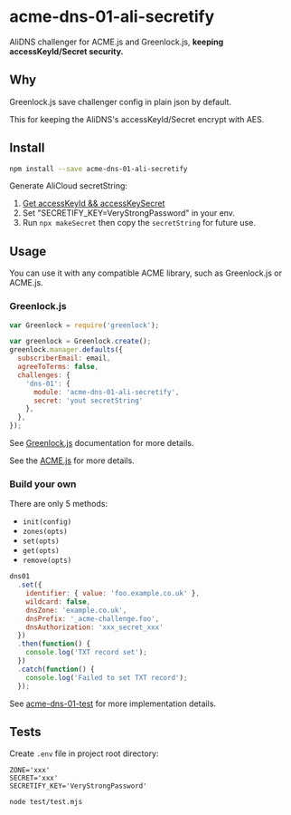 # acme-dns-01-ali-secretify

AliDNS challenger for ACME.js and Greenlock.js, **keeping accessKeyId/Secret security.**

## Why
Greenlock.js save challenger config in plain json by default.

This for keeping the AliDNS's accessKeyId/Secret encrypt with AES. 

## Install

```bash
npm install --save acme-dns-01-ali-secretify
```

Generate AliCloud secretString:

1. [Get accessKeyId && accessKeySecret](https://help.aliyun.com/knowledge_detail/38738.html)
2. Set "SECRETIFY_KEY=VeryStrongPassword" in your env.
3. Run `npx makeSecret` then copy the `secretString` for future use.

## Usage
You can use it with any compatible ACME library,
such as Greenlock.js or ACME.js.

### Greenlock.js

```js
var Greenlock = require('greenlock');

var greenlock = Greenlock.create();
greenlock.manager.defaults({
  subscriberEmail: email,
  agreeToTerms: false,
  challenges: {
    'dns-01': {
      module: 'acme-dns-01-ali-secretify',
      secret: 'yout secretString'
    },
  },
});
```

See [Greenlock.js](https://git.rootprojects.org/root/greenlock.js) documentation for more details.

See the [ACME.js](https://git.rootprojects.org/root/acme-v2.js) for more details.

### Build your own

There are only 5 methods:

- `init(config)`
- `zones(opts)`
- `set(opts)`
- `get(opts)`
- `remove(opts)`

```js
dns01
  .set({
    identifier: { value: 'foo.example.co.uk' },
    wildcard: false,
    dnsZone: 'example.co.uk',
    dnsPrefix: '_acme-challenge.foo',
    dnsAuthorization: 'xxx_secret_xxx'
  })
  .then(function() {
    console.log('TXT record set');
  })
  .catch(function() {
    console.log('Failed to set TXT record');
  });
```

See [acme-dns-01-test](https://git.rootprojects.org/root/acme-dns-01-test.js)
for more implementation details.

## Tests
Create `.env` file in project root directory:

```dotnetcli
ZONE='xxx'
SECRET='xxx'
SECRETIFY_KEY='VeryStrongPassword'
```

```bash
node test/test.mjs
```
